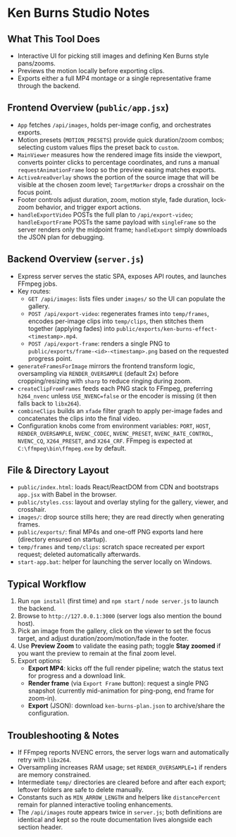 # Ken Burns Studio Notes

## What This Tool Does
- Interactive UI for picking still images and defining Ken Burns style pans/zooms.
- Previews the motion locally before exporting clips.
- Exports either a full MP4 montage or a single representative frame through the backend.

## Frontend Overview (`public/app.jsx`)
- `App` fetches `/api/images`, holds per-image config, and orchestrates exports.
- Motion presets (`MOTION_PRESETS`) provide quick duration/zoom combos; selecting custom values flips the preset back to `custom`.
- `MainViewer` measures how the rendered image fits inside the viewport, converts pointer clicks to percentage coordinates, and runs a manual `requestAnimationFrame` loop so the preview easing matches exports.
- `ActiveAreaOverlay` shows the portion of the source image that will be visible at the chosen zoom level; `TargetMarker` drops a crosshair on the focus point.
- Footer controls adjust duration, zoom, motion style, fade duration, lock-zoom behavior, and trigger export actions.
- `handleExportVideo` POSTs the full plan to `/api/export-video`; `handleExportFrame` POSTs the same payload with `singleFrame` so the server renders only the midpoint frame; `handleExport` simply downloads the JSON plan for debugging.

## Backend Overview (`server.js`)
- Express server serves the static SPA, exposes API routes, and launches FFmpeg jobs.
- Key routes:
  - `GET /api/images`: lists files under `images/` so the UI can populate the gallery.
  - `POST /api/export-video`: regenerates frames into `temp/frames`, encodes per-image clips into `temp/clips`, then stitches them together (applying fades) into `public/exports/ken-burns-effect-<timestamp>.mp4`.
  - `POST /api/export-frame`: renders a single PNG to `public/exports/frame-<id>-<timestamp>.png` based on the requested progress point.
- `generateFramesForImage` mirrors the frontend transform logic, oversampling via `RENDER_OVERSAMPLE` (default 2x) before cropping/resizing with `sharp` to reduce ringing during zoom.
- `createClipFromFrames` feeds each PNG stack to FFmpeg, preferring `h264_nvenc` unless `USE_NVENC=false` or the encoder is missing (it then falls back to `libx264`).
- `combineClips` builds an `xfade` filter graph to apply per-image fades and concatenates the clips into the final video.
- Configuration knobs come from environment variables: `PORT`, `HOST`, `RENDER_OVERSAMPLE`, `NVENC_CODEC`, `NVENC_PRESET`, `NVENC_RATE_CONTROL`, `NVENC_CQ`, `X264_PRESET`, and `X264_CRF`. FFmpeg is expected at `C:\ffmpeg\bin\ffmpeg.exe` by default.

## File & Directory Layout
- `public/index.html`: loads React/ReactDOM from CDN and bootstraps `app.jsx` with Babel in the browser.
- `public/styles.css`: layout and overlay styling for the gallery, viewer, and crosshair.
- `images/`: drop source stills here; they are read directly when generating frames.
- `public/exports/`: final MP4s and one-off PNG exports land here (directory ensured on startup).
- `temp/frames` and `temp/clips`: scratch space recreated per export request; deleted automatically afterwards.
- `start-app.bat`: helper for launching the server locally on Windows.

## Typical Workflow
1. Run `npm install` (first time) and `npm start` / `node server.js` to launch the backend.
2. Browse to `http://127.0.0.1:3000` (server logs also mention the bound host).
3. Pick an image from the gallery, click on the viewer to set the focus target, and adjust duration/zoom/motion/fade in the footer.
4. Use **Preview Zoom** to validate the easing path; toggle **Stay zoomed** if you want the preview to remain at the final zoom level.
5. Export options:
   - **Export MP4**: kicks off the full render pipeline; watch the status text for progress and a download link.
   - **Render frame** (via `Export Frame` button): request a single PNG snapshot (currently mid-animation for ping-pong, end frame for zoom-in).
   - **Export** (JSON): download `ken-burns-plan.json` to archive/share the configuration.

## Troubleshooting & Notes
- If FFmpeg reports NVENC errors, the server logs warn and automatically retry with `libx264`.
- Oversampling increases RAM usage; set `RENDER_OVERSAMPLE=1` if renders are memory constrained.
- Intermediate `temp/` directories are cleared before and after each export; leftover folders are safe to delete manually.
- Constants such as `MIN_ARROW_LENGTH` and helpers like `distancePercent` remain for planned interactive tooling enhancements.
- The `/api/images` route appears twice in `server.js`; both definitions are identical and kept so the route documentation lives alongside each section header.
